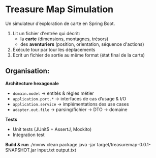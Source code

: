 # Treasure Map Simulation

Un simulateur d’exploration de carte en Spring Boot.

1. Lit un fichier d'entrée qui décrit:
    - la **carte** (dimensions, montagnes, trésors)
    - des **aventuriers** (position, orientation, séquence d'actions)
2. Exécute tour par tour les déplacements
3. Ecrit un fichier de sortie  au même format (état final de la carte)


## Organisation:

**Architecture hexagonale**
- `domain.model` → entités & règles métier
- `application.port.*` → interfaces de cas d’usage & I/O
- `application.service` → implémentations des use cases
- `adapter.out.file` → parsing/fichier → DTO → domaine

**Tests**
- Unit tests (JUnit5 + AssertJ, Mockito)
- Integration test

**Build & run**
./mvnw clean package
java -jar target/treasuremap-0.0.1-SNAPSHOT.jar input.txt output.txt